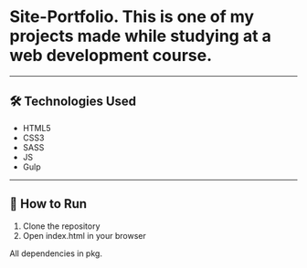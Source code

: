 # **Site-Portfolio. This is one of my projects made while studying at a web development course.**

---

## **🛠 Technologies Used**

- HTML5  
- CSS3
- SASS
- JS
- Gulp

---

## **🚀 How to Run**
1. Clone the repository
2. Open index.html in your browser

All dependencies in pkg.
